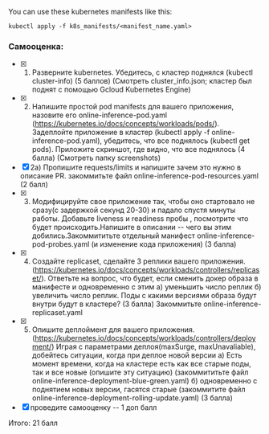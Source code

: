 You can use these kubernetes manifests like this:
~~~
kubectl apply -f k8s_manifests/<manifest_name.yaml>
~~~

### Самооценка:
- [X] 1) Разверните kubernetes. Убедитесь, с кластер поднялся (kubectl cluster-info) (5 баллов) (Смотреть cluster_info.json; кластер был поднят с помощью Gcloud Kubernetes Engine)
- [X] 2) Напишите простой pod manifests для вашего приложения, назовите его online-inference-pod.yaml (https://kubernetes.io/docs/concepts/workloads/pods/). Задеплойте приложение в кластер (kubectl apply -f online-inference-pod.yaml), убедитесь, что все поднялось (kubectl get pods). Приложите скриншот, где видно, что все поднялось (4 балла) (Смотреть папку screenshots)
- [X] 2а) Пропишите requests/limits и напишите зачем это нужно в описание PR. закоммитьте файл online-inference-pod-resources.yaml (2 балл)
- [X] 3) Модифицируйте свое приложение так, чтобы оно стартовало не сразу(с задержкой секунд 20-30) и падало спустя минуты работы. Добавьте liveness и readiness пробы , посмотрите что будет происходить.Напишите в описании -- чего вы этим добились.Закоммититьте отдельный манифест online-inference-pod-probes.yaml (и изменение кода приложения) (3 балла)
- [X] 4) Создайте replicaset, сделайте 3 реплики вашего приложения. (https://kubernetes.io/docs/concepts/workloads/controllers/replicaset/). Ответьте на вопрос, что будет, если сменить докер образа в манифесте и одновременно с этим а) уменьшить число реплик б) увеличить число реплик. Поды с какими версиями образа будут внутри будут в кластере? (3 балла) Закоммитьте online-inference-replicaset.yaml
- [X] 5) Опишите деплоймент для вашего приложения.  (https://kubernetes.io/docs/concepts/workloads/controllers/deployment/) Играя с параметрами деплоя(maxSurge, maxUnavaliable), добейтесь ситуации, когда при деплое новой версии a) Есть момент времени, когда на кластере есть как все старые поды, так и все новые (опишите эту ситуацию) (закоммититьте файл online-inference-deployment-blue-green.yaml) б) одновременно с поднятием новых версии, гасятся старые (закоммитите файл online-inference-deployment-rolling-update.yaml) (3 балла)
- [X] проведите самооценку -- 1 доп балл

Итого: 21 балл
